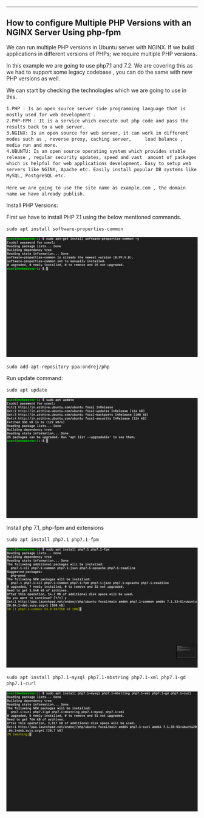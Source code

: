 -------------------------------------------------------------------------
How to configure Multiple PHP Versions with an NGINX Server Using php-fpm
-------------------------------------------------------------------------

We can run multiple PHP versions in Ubuntu server with NGINX. If we build applications in different versions of PHPs;  we require multiple PHP versions.

In this example we are going to use php7.1 and 7.2.  We are covering this as we had to support some legacy codebase , you can do the same with new PHP versions as well.

We can start by checking the technologies which we are going to use in this.

    1.PHP : Is an open source server side programming language that is mostly used for web development .
    2.PHP-FPM : It is a service which execute out php code and pass the results back to a web server.
    3.NGINX: Is an open source for web server, it can work in different modes such as , reverse proxy, caching server,     load balance , media run and more.
    4.UBUNTU: Is an open source operating system which provides stable release , regular security updates, speed and vast  amount of packages which is helpful for web applications development. Easy to setup web servers like NGINX, Apache etc. Easily install popular DB systems like MySQL, PostgreSQL etc.

    Here we are going to use the site name as example.com , the domain name we have already publish.

Install PHP Versions:

First we have to install PHP 7.1 using the below mentioned commands.

    sudo apt install software-properties-common

![screenshot-1](images/phpinstall1.png)

    sudo add-apt-repository ppa:ondrej/php

Run update command:

    sudo apt update

![screenshot-2](images/apt-update.png)

Install php 7.1, php-fpm and extensions

    sudo apt install php7.1 php7.1-fpm

![screenshot-3](images/installphp7_1.png)

    sudo apt install php7.1-mysql php7.1-mbstring php7.1-xml php7.1-gd php7.1-curl

![screenshot-3](images/installphp7_1extn.png)





